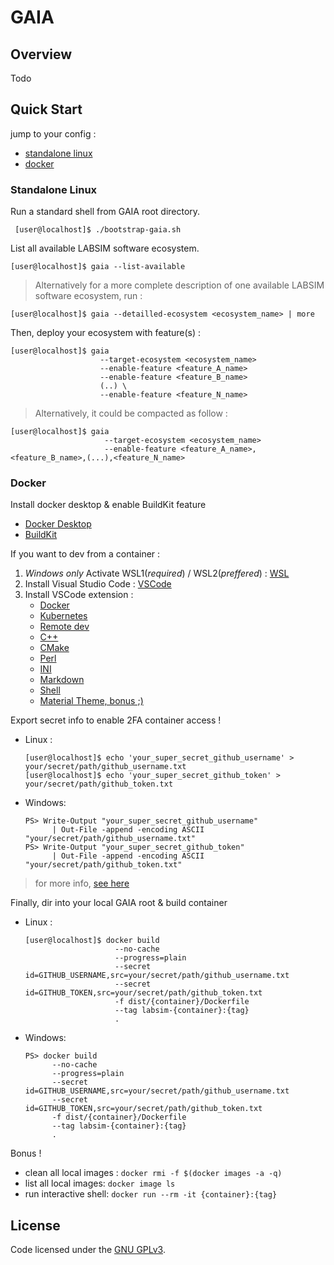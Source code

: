 # GAIA

## Overview

Todo

## Quick Start

jump to your config :

- [standalone linux](#standalone-linux)
- [docker](#docker)

### Standalone Linux

Run a standard shell from GAIA root directory.

```console
 [user@localhost]$ ./bootstrap-gaia.sh
```

List all available LABSIM software ecosystem.

```console
[user@localhost]$ gaia --list-available
```

> Alternatively for a more complete description of one available LABSIM software ecosystem, run :

```console
[user@localhost]$ gaia --detailled-ecosystem <ecosystem_name> | more
```

Then, deploy your ecosystem with feature(s) :

```console
[user@localhost]$ gaia
                    --target-ecosystem <ecosystem_name>
                    --enable-feature <feature_A_name>
                    --enable-feature <feature_B_name>
                    (..) \
                    --enable-feature <feature_N_name>
```

> Alternatively, it could be compacted as follow :

 ```console
 [user@localhost]$ gaia
                      --target-ecosystem <ecosystem_name>
                      --enable-feature <feature_A_name>,<feature_B_name>,(...),<feature_N_name>
```

### Docker

Install docker desktop & enable BuildKit feature

- [Docker Desktop](https://www.docker.com/products/docker-desktop)
- [BuildKit](https://docs.docker.com/develop/develop-images/build_enhancements/#to-enable-buildkit-builds)

If you want to dev from a container :

1. _*Windows only*_ Activate WSL1(_required_) / WSL2(*preffered*) : [WSL](https://docs.microsoft.com/fr-fr/windows/wsl/install-win10)
2. Install Visual Studio Code : [VSCode](https://code.visualstudio.com/)
3. Install VSCode extension :
   - [Docker](https://marketplace.visualstudio.com/items?itemName=ms-azuretools.vscode-docker)
   - [Kubernetes](https://marketplace.visualstudio.com/items?itemName=ms-kubernetes-tools.vscode-kubernetes-tools)
   - [Remote dev](https://marketplace.visualstudio.com/items?itemName=ms-vscode-remote.vscode-remote-extensionpack)
   - [C++](https://marketplace.visualstudio.com/items?itemName=ms-vscode.cpptools)
   - [CMake](https://marketplace.visualstudio.com/items?itemName=ms-vscode.cmake-tools)
   - [Perl](https://marketplace.visualstudio.com/items?itemName=d9705996.perl-toolbox)
   - [INI](https://marketplace.visualstudio.com/items?itemName=DavidWang.ini-for-vscode)
   - [Markdown](https://marketplace.visualstudio.com/items?itemName=DavidAnson.vscode-markdownlint)
   - [Shell](https://marketplace.visualstudio.com/items?itemName=jeff-hykin.better-shellscript-syntax)
   - [Material Theme, bonus ;)](https://marketplace.visualstudio.com/items?itemName=Equinusocio.vsc-material-theme)

Export secret info to enable 2FA container access !

- Linux :

  ```console
  [user@localhost]$ echo 'your_super_secret_github_username' > your/secret/path/github_username.txt
  [user@localhost]$ echo 'your_super_secret_github_token' > your/secret/path/github_token.txt
  ```

- Windows:

  ```console
  PS> Write-Output "your_super_secret_github_username"
        | Out-File -append -encoding ASCII "your/secret/path/github_username.txt"
  PS> Write-Output "your_super_secret_github_token"
        | Out-File -append -encoding ASCII "your/secret/path/github_token.txt"
  ```

> for more info, [see here](https://help.github.com/en/github/authenticating-to-github/creating-a-personal-access-token-for-the-command-line)

Finally, dir into your local GAIA root & build container

- Linux :

  ```console
  [user@localhost]$ docker build
                      --no-cache
                      --progress=plain
                      --secret id=GITHUB_USERNAME,src=your/secret/path/github_username.txt
                      --secret id=GITHUB_TOKEN,src=your/secret/path/github_token.txt
                      -f dist/{container}/Dockerfile
                      --tag labsim-{container}:{tag}
                      .
  ```

- Windows:

  ```console
  PS> docker build
        --no-cache
        --progress=plain
        --secret id=GITHUB_USERNAME,src=your/secret/path/github_username.txt
        --secret id=GITHUB_TOKEN,src=your/secret/path/github_token.txt
        -f dist/{container}/Dockerfile
        --tag labsim-{container}:{tag}
        .
  ```

Bonus !

- clean all local images : `docker rmi -f $(docker images -a -q)`
- list all local images: `docker image ls`
- run interactive shell: `docker run --rm -it {container}:{tag}`

## License

Code licensed under the [GNU GPLv3](COPYING).
